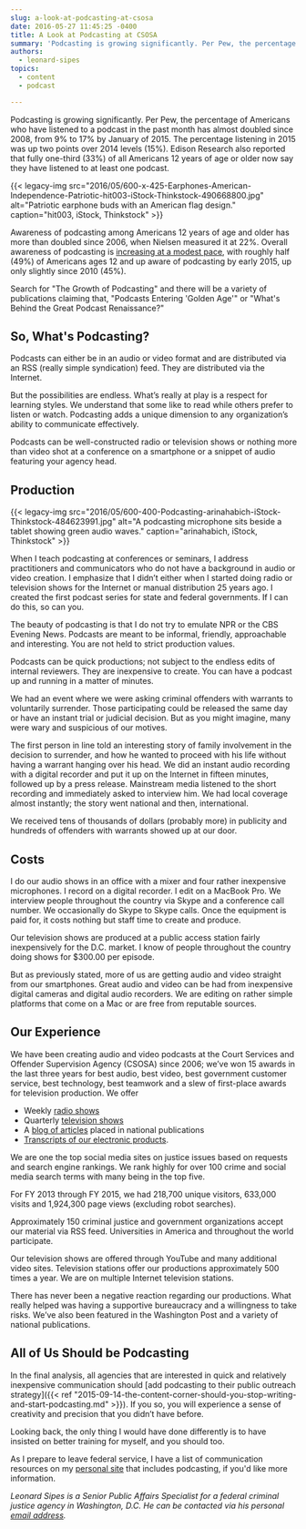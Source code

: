 ```yaml
---
slug: a-look-at-podcasting-at-csosa
date: 2016-05-27 11:45:25 -0400
title: A Look at Podcasting at CSOSA
summary: 'Podcasting is growing significantly. Per Pew, the percentage of Americans who have listened to a podcast in the past month has almost doubled since 2008, from 9% to 17% by January of 2015.'
authors:
  - leonard-sipes
topics:
  - content
  - podcast

---
```


Podcasting is growing significantly. Per Pew, the percentage of Americans who have listened to a podcast in the past month has almost doubled since 2008, from 9% to 17% by January of 2015. The percentage listening in 2015 was up two points over 2014 levels (15%). Edison Research also reported that fully one-third (33%) of all Americans 12 years of age or older now say they have listened to at least one podcast.

{{< legacy-img src="2016/05/600-x-425-Earphones-American-Independence-Patriotic-hit003-iStock-Thinkstock-490668800.jpg" alt="Patriotic earphone buds with an American flag design." caption="hit003, iStock, Thinkstock" >}} 

Awareness of podcasting among Americans 12 years of age and older has more than doubled since 2006, when Nielsen measured it at 22%. Overall awareness of podcasting is [increasing at a modest pace](http://www.journalism.org/2015/04/29/podcasting-fact-sheet/), with roughly half (49%) of Americans ages 12 and up aware of podcasting by early 2015, up only slightly since 2010 (45%).

Search for "The Growth of Podcasting" and there will be a variety of publications claiming that, "Podcasts Entering 'Golden Age'" or "What's Behind the Great Podcast Renaissance?"

## So, What's Podcasting?

Podcasts can either be in an audio or video format and are distributed via an RSS (really simple syndication) feed. They are distributed via the Internet.

But the possibilities are endless. What’s really at play is a respect for learning styles. We understand that some like to read while others prefer to listen or watch. Podcasting adds a unique dimension to any organization’s ability to communicate effectively.

Podcasts can be well-constructed radio or television shows or nothing more than video shot at a conference on a smartphone or a snippet of audio featuring your agency head.

## Production

{{< legacy-img src="2016/05/600-400-Podcasting-arinahabich-iStock-Thinkstock-484623991.jpg" alt="A podcasting microphone sits beside a tablet showing green audio waves." caption="arinahabich, iStock, Thinkstock" >}} 

When I teach podcasting at conferences or seminars, I address practitioners and communicators who do not have a background in audio or video creation. I emphasize that I didn’t either when I started doing radio or television shows for the Internet or manual distribution 25 years ago. I created the first podcast series for state and federal governments. If I can do this, so can you.

The beauty of podcasting is that I do not try to emulate NPR or the CBS Evening News. Podcasts are meant to be informal, friendly, approachable and interesting. You are not held to strict production values.

Podcasts can be quick productions; not subject to the endless edits of internal reviewers. They are inexpensive to create. You can have a podcast up and running in a matter of minutes.

We had an event where we were asking criminal offenders with warrants to voluntarily surrender. Those participating could be released the same day or have an instant trial or judicial decision. But as you might imagine, many were wary and suspicious of our motives.

The first person in line told an interesting story of family involvement in the decision to surrender, and how he wanted to proceed with his life without having a warrant hanging over his head. We did an instant audio recording with a digital recorder and put it up on the Internet in fifteen minutes, followed up by a press release. Mainstream media listened to the short recording and immediately asked to interview him. We had local coverage almost instantly; the story went national and then, international.

We received tens of thousands of dollars (probably more) in publicity and hundreds of offenders with warrants showed up at our door.

## Costs

I do our audio shows in an office with a mixer and four rather inexpensive microphones. I record on a digital recorder. I edit on a MacBook Pro. We interview people throughout the country via Skype and a conference call number. We occasionally do Skype to Skype calls. Once the equipment is paid for, it costs nothing but staff time to create and produce.

Our television shows are produced at a public access station fairly inexpensively for the D.C. market. I know of people throughout the country doing shows for $300.00 per episode.

But as previously stated, more of us are getting audio and video straight from our smartphones. Great audio and video can be had from inexpensive digital cameras and digital audio recorders. We are editing on rather simple platforms that come on a Mac or are free from reputable sources.

## Our Experience

We have been creating audio and video podcasts at the Court Services and Offender Supervision Agency (CSOSA) since 2006; we’ve won 15 awards in the last three years for best audio, best video, best government customer service, best technology, best teamwork and a slew of first-place awards for television production. We offer

  * Weekly [radio shows](http://media.csosa.gov/podcast/audio/)
  * Quarterly [television shows](http://media.csosa.gov/podcast/video/)
  * A [blog of articles](http://media.csosa.gov/blog/) placed in national publications
  * [Transcripts of our electronic products](http://media.csosa.gov/podcast/transcripts/).

We are one the top social media sites on justice issues based on requests and search engine rankings. We rank highly for over 100 crime and social media search terms with many being in the top five.

For FY 2013 through FY 2015, we had 218,700 unique visitors, 633,000 visits and 1,924,300 page views (excluding robot searches).

Approximately 150 criminal justice and government organizations accept our material via RSS feed. Universities in America and throughout the world participate.

Our television shows are offered through YouTube and many additional video sites. Television stations offer our productions approximately 500 times a year. We are on multiple Internet television stations.

There has never been a negative reaction regarding our productions. What really helped was having a supportive bureaucracy and a willingness to take risks. We’ve also been featured in the Washington Post and a variety of national publications.

## All of Us Should be Podcasting

In the final analysis, all agencies that are interested in quick and relatively inexpensive communication should [add podcasting to their public outreach strategy]({{< ref "2015-09-14-the-content-corner-should-you-stop-writing-and-start-podcasting.md" >}}). If you so, you will experience a sense of creativity and precision that you didn’t have before.

Looking back, the only thing I would have done differently is to have insisted on better training for myself, and you should too.

As I prepare to leave federal service, I have a list of communication resources on my [personal site](http://leonardsipes.com) that includes podcasting, if you'd like more information.

_Leonard Sipes is a Senior Public Affairs Specialist for a federal criminal justice agency in Washington, D.C. He can be contacted via his personal [email address](mailto:leonardsipes@gmail.com)._
